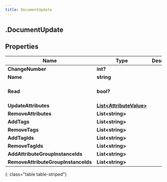 ```yaml
---
title: DocumentUpdate
---
```

## .DocumentUpdate

## Properties

|Name | Type | Description | Notes|
|------------ | ------------- | ------------- | -------------|
| **ChangeNumber** | **int?** |  | [optional] |
| **Name** | **string** |  | [optional] |
| **Read** | **bool?** |  | [optional] [default to false]|
| **UpdateAttributes** | [**List&lt;AttributeValue&gt;**](AttributeValue.html) |  | [optional] |
| **RemoveAttributes** | **List&lt;string&gt;** |  | [optional] |
| **AddTags** | **List&lt;string&gt;** |  | [optional] |
| **RemoveTags** | **List&lt;string&gt;** |  | [optional] |
| **AddTagIds** | **List&lt;string&gt;** |  | [optional] |
| **RemoveTagIds** | **List&lt;string&gt;** |  | [optional] |
| **AddAttributeGroupInstanceIds** | **List&lt;string&gt;** |  | [optional] |
| **RemoveAttributeGroupInstanceIds** | **List&lt;string&gt;** |  | [optional] |
{: class="table table-striped"}


